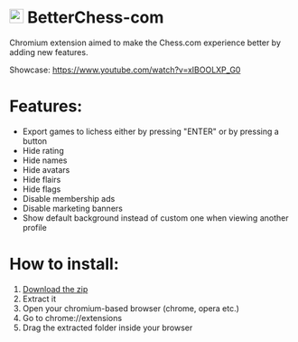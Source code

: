 # <img height="25" width="25" src="https://user-images.githubusercontent.com/93790398/202852135-d4e8850e-77bd-40ce-9eb6-1d2757041cd8.png"> BetterChess-com
Chromium extension aimed to make the Chess.com experience better by adding new features. 

Showcase: https://www.youtube.com/watch?v=xIBOOLXP_G0


# Features:
  - Export games to lichess either by pressing "ENTER" or by pressing a button
  - Hide rating
  - Hide names
  - Hide avatars
  - Hide flairs
  - Hide flags
  - Disable membership ads
  - Disable marketing banners
  - Show default background instead of custom one when viewing another profile
  
  
  # How to install:
1. [Download the zip](https://github.com/02-t/BetterChess-com/releases)
2. Extract it
3. Open your chromium-based browser (chrome, opera etc.)
4. Go to chrome://extensions
5. Drag the extracted folder inside your browser
